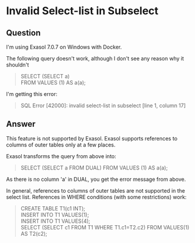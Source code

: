 # Invalid Select-list in Subselect

## Question
I'm using Exasol 7.0.7 on Windows with Docker.

The following query doesn't work, although I don't see any reason why it shouldn't

> SELECT (SELECT a)  
FROM VALUES (1) AS a(a);

I'm getting this error:

> SQL Error [42000]: invalid select-list in subselect [line 1, column 17]

## Answer
This feature is not supported by Exasol.
Exasol supports references to columns of outer tables only at a few places.

Exasol transforms the query from above into:

> SELECT (SELECT a FROM DUAL) FROM VALUES (1) AS a(a);

As there is no column 'a' in DUAL, you get the error message from above.

In general, references to columns of outer tables are not supported in the select list.
References in WHERE conditions (with some restrictions) work:

> CREATE TABLE T1(c1 INT);  
INSERT INTO T1 VALUES(1);  
INSERT INTO T1 VALUES(4);  
SELECT (SELECT c1 FROM T1 WHERE T1.c1=T2.c2) FROM VALUES(1) AS T2(c2); 